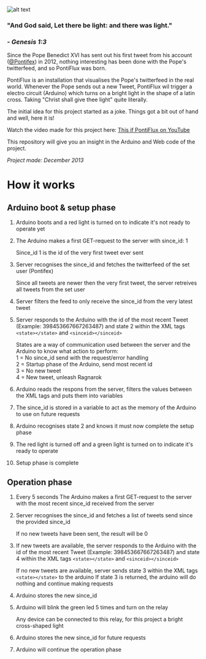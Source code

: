![alt text](http://mcorstjens.nl/img/portfolio_items/pontiflux/pontiflux_1.jpg "PontiFlux in action")

### "And God said, Let there be light: and there was light."
### _- Genesis 1:3_
Since the Pope Benedict XVI has sent out his first tweet from his account ([@Pontifex](https://twitter.com/Pontifex)) in 2012, nothing interesting has been done with the Pope's twitterfeed, and so PontiFlux was born.

PontiFlux is an installation that visualises the Pope's twitterfeed in the real world. Whenever the Pope sends out a new Tweet, PontiFlux wil trigger a electro circuit (Arduino) which turns on a bright light in the shape of a latin cross. Taking "Christ shall give thee light" quite literally. 

The initial idea for this project started as a joke. Things got a bit out of hand and well, here it is!

Watch the video made for this project here: [This if PontiFlux on YouTube](http://www.youtube.com/watch?v=j4Djp-W4zPU)


This repository will give you an insight in the Arduino and Web code of the project.

_Project made: December 2013_




How it works
======
Arduino boot & setup phase
------

1. Arduino boots and a red light is turned on to indicate it's not ready to operate yet

2. The Arduino makes a first GET-request to the server with since_id: 1

   Since_id 1 is the id of the very first tweet ever sent

3. Server recognises the since_id and fetches the twitterfeed of the set user (Pontifex)

   Since all tweets are newer then the very first tweet, the server retreives all tweets from the set user

4. Server filters the feed to only receive the since_id from the very latest tweet

5. Server responds to the Arduino with the id of the most recent Tweet (Example: 398453667667263487) and state 2 within the XML tags `<state></state>` and `<sinceid></sinceid>`

   States are a way of communication used between the server and the Arduino to know what action to perform:  
   1 = No since_id send with the request/error handling  
   2 = Startup phase of the Arduino, send most recent id  
   3 = No new tweet  
   4 = New tweet, unleash Ragnarok

6. Arduino reads the respons from the server, filters the values between the XML tags and puts them into variables

7. The since_id is stored in a variable to act as the memory of the Arduino to use on future requests

8. Arduino recognises state 2 and knows it must now complete the setup phase

9. The red light is turned off and a green light is turned on to indicate it's ready to operate

10. Setup phase is complete



Operation phase
------

1. Every 5 seconds The Arduino makes a first GET-request to the server with the most recent since_id received from the server

2. Server recognises the since_id and fetches a list of tweets send since the provided since_id

    If no new tweets have been sent, the result will be 0

3. If new tweets are available, the server responds to the Arduino with the id of the most recent Tweet (Example: 398453667667263487) and state 4 within the XML tags `<state></state>` and `<sinceid></sinceid>`

    If no new tweets are available, server sends state 3 within the XML tags `<state></state>` to the arduino
    If state 3 is returned, the arduino will do nothing and continue making requests

4. Arduino stores the new since_id

5. Arduino will blink the green led 5 times and turn on the relay

    Any device can be connected to this relay, for this project a bright cross-shaped light

6. Arduino stores the new since_id for future requests

7. Arduino will continue the operation phase

